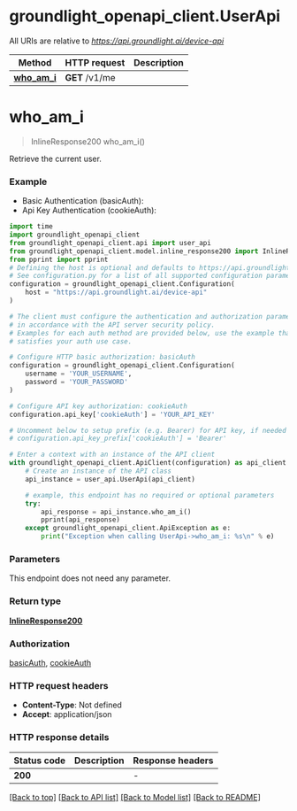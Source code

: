 # groundlight_openapi_client.UserApi

All URIs are relative to *https://api.groundlight.ai/device-api*

Method | HTTP request | Description
------------- | ------------- | -------------
[**who_am_i**](UserApi.md#who_am_i) | **GET** /v1/me | 


# **who_am_i**
> InlineResponse200 who_am_i()



Retrieve the current user.

### Example

* Basic Authentication (basicAuth):
* Api Key Authentication (cookieAuth):

```python
import time
import groundlight_openapi_client
from groundlight_openapi_client.api import user_api
from groundlight_openapi_client.model.inline_response200 import InlineResponse200
from pprint import pprint
# Defining the host is optional and defaults to https://api.groundlight.ai/device-api
# See configuration.py for a list of all supported configuration parameters.
configuration = groundlight_openapi_client.Configuration(
    host = "https://api.groundlight.ai/device-api"
)

# The client must configure the authentication and authorization parameters
# in accordance with the API server security policy.
# Examples for each auth method are provided below, use the example that
# satisfies your auth use case.

# Configure HTTP basic authorization: basicAuth
configuration = groundlight_openapi_client.Configuration(
    username = 'YOUR_USERNAME',
    password = 'YOUR_PASSWORD'
)

# Configure API key authorization: cookieAuth
configuration.api_key['cookieAuth'] = 'YOUR_API_KEY'

# Uncomment below to setup prefix (e.g. Bearer) for API key, if needed
# configuration.api_key_prefix['cookieAuth'] = 'Bearer'

# Enter a context with an instance of the API client
with groundlight_openapi_client.ApiClient(configuration) as api_client:
    # Create an instance of the API class
    api_instance = user_api.UserApi(api_client)

    # example, this endpoint has no required or optional parameters
    try:
        api_response = api_instance.who_am_i()
        pprint(api_response)
    except groundlight_openapi_client.ApiException as e:
        print("Exception when calling UserApi->who_am_i: %s\n" % e)
```


### Parameters
This endpoint does not need any parameter.

### Return type

[**InlineResponse200**](InlineResponse200.md)

### Authorization

[basicAuth](../README.md#basicAuth), [cookieAuth](../README.md#cookieAuth)

### HTTP request headers

 - **Content-Type**: Not defined
 - **Accept**: application/json


### HTTP response details

| Status code | Description | Response headers |
|-------------|-------------|------------------|
**200** |  |  -  |

[[Back to top]](#) [[Back to API list]](../README.md#documentation-for-api-endpoints) [[Back to Model list]](../README.md#documentation-for-models) [[Back to README]](../README.md)

